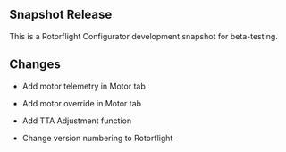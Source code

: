 ## Snapshot Release

This is a Rotorflight Configurator development snapshot for beta-testing.

## Changes

- Add motor telemetry in Motor tab

- Add motor override in Motor tab

- Add TTA Adjustment function

- Change version numbering to Rotorflight


